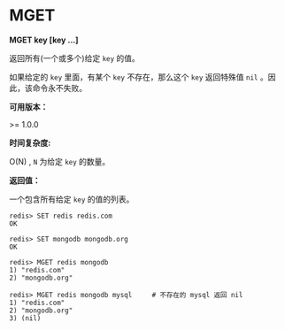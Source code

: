 
# MGET

**MGET key [key ...]**

返回所有(一个或多个)给定 `key` 的值。

如果给定的 `key` 里面，有某个 `key` 不存在，那么这个 `key` 返回特殊值 `nil` 。因此，该命令永不失败。

**可用版本：**

&gt;= 1.0.0

**时间复杂度:**

O(N) , `N` 为给定 `key` 的数量。

**返回值：**

一个包含所有给定 `key` 的值的列表。

```
redis> SET redis redis.com
OK

redis> SET mongodb mongodb.org
OK

redis> MGET redis mongodb
1) "redis.com"
2) "mongodb.org"

redis> MGET redis mongodb mysql     # 不存在的 mysql 返回 nil
1) "redis.com"
2) "mongodb.org"
3) (nil)

```
